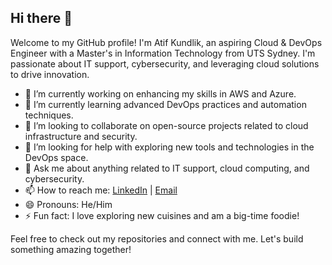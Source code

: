 ## Hi there 👋

Welcome to my GitHub profile! I'm Atif Kundlik, an aspiring Cloud & DevOps Engineer with a Master's in Information Technology from UTS Sydney. I'm passionate about IT support, cybersecurity, and leveraging cloud solutions to drive innovation.

- 🔭 I’m currently working on enhancing my skills in AWS and Azure.
- 🌱 I’m currently learning advanced DevOps practices and automation techniques.
- 👯 I’m looking to collaborate on open-source projects related to cloud infrastructure and security.
- 🤔 I’m looking for help with exploring new tools and technologies in the DevOps space.
- 💬 Ask me about anything related to IT support, cloud computing, and cybersecurity.
- 📫 How to reach me: [LinkedIn](https://www.linkedin.com/in/atif-kundlik/) | [Email](mailto:atif.a.kundlik@gmail.com)
- 😄 Pronouns: He/Him
- ⚡ Fun fact: I love exploring new cuisines and am a big-time foodie!

Feel free to check out my repositories and connect with me. Let's build something amazing together!
